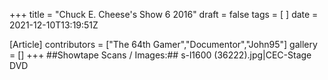 +++
title = "Chuck E. Cheese's Show 6 2016"
draft = false
tags = [ ]
date = 2021-12-10T13:19:51Z

[Article]
contributors = ["The 64th Gamer","Documentor","John95"]
gallery = []
+++
##Showtape Scans / Images:##
<gallery>
s-l1600 (36222).jpg|CEC-Stage DVD
</gallery>